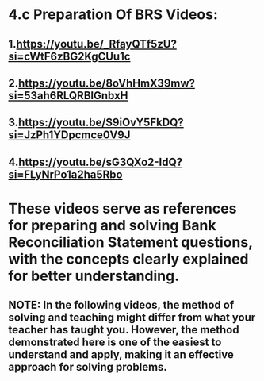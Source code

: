 # 4.c Preparation Of BRS Videos:

1.https://youtu.be/_RfayQTf5zU?si=cWtF6zBG2KgCUu1c
---
2.https://youtu.be/8oVhHmX39mw?si=53ah6RLQRBlGnbxH
---
3.https://youtu.be/S9iOvY5FkDQ?si=JzPh1YDpcmce0V9J
---
4.https://youtu.be/sG3QXo2-IdQ?si=FLyNrPo1a2ha5Rbo
---
 # These videos serve as references for preparing and solving Bank Reconciliation Statement questions, with the concepts clearly explained for better understanding.
 
## **NOTE**: In the following videos, the method of solving and teaching might differ from what your teacher has taught you. However, the method demonstrated here is one of the easiest to understand and apply, making it an effective approach for solving problems.
